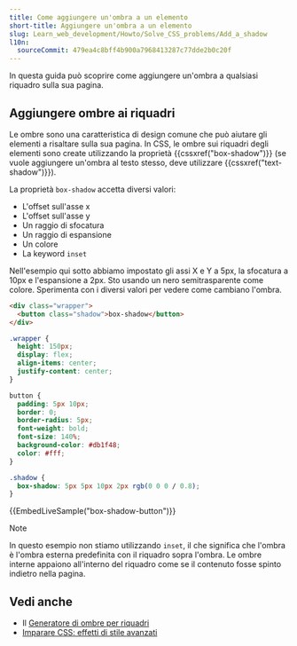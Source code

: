 ```yaml
---
title: Come aggiungere un'ombra a un elemento
short-title: Aggiungere un'ombra a un elemento
slug: Learn_web_development/Howto/Solve_CSS_problems/Add_a_shadow
l10n:
  sourceCommit: 479ea4c8bff4b900a7968413287c77dde2b0c20f
---
```


In questa guida può scoprire come aggiungere un'ombra a qualsiasi riquadro sulla sua pagina.

## Aggiungere ombre ai riquadri

Le ombre sono una caratteristica di design comune che può aiutare gli elementi a risaltare sulla sua pagina. In CSS, le ombre sui riquadri degli elementi sono create utilizzando la proprietà {{cssxref("box-shadow")}} (se vuole aggiungere un'ombra al testo stesso, deve utilizzare {{cssxref("text-shadow")}}).

La proprietà `box-shadow` accetta diversi valori:

- L'offset sull'asse x
- L'offset sull'asse y
- Un raggio di sfocatura
- Un raggio di espansione
- Un colore
- La keyword `inset`

Nell'esempio qui sotto abbiamo impostato gli assi X e Y a 5px, la sfocatura a 10px e l'espansione a 2px. Sto usando un nero semitrasparente come colore. Sperimenta con i diversi valori per vedere come cambiano l'ombra.

```html live-sample___box-shadow-button
<div class="wrapper">
  <button class="shadow">box-shadow</button>
</div>
```

```css hidden live-sample___box-shadow-button
.wrapper {
  height: 150px;
  display: flex;
  align-items: center;
  justify-content: center;
}

button {
  padding: 5px 10px;
  border: 0;
  border-radius: 5px;
  font-weight: bold;
  font-size: 140%;
  background-color: #db1f48;
  color: #fff;
}
```

```css live-sample___box-shadow-button
.shadow {
  box-shadow: 5px 5px 10px 2px rgb(0 0 0 / 0.8);
}
```

{{EmbedLiveSample("box-shadow-button")}}

> [!NOTE]
> In questo esempio non stiamo utilizzando `inset`, il che significa che l'ombra è l'ombra esterna predefinita con il riquadro sopra l'ombra. Le ombre interne appaiono all'interno del riquadro come se il contenuto fosse spinto indietro nella pagina.

## Vedi anche

- Il [Generatore di ombre per riquadri](/it/docs/Web/CSS/CSS_backgrounds_and_borders/Box-shadow_generator)
- [Imparare CSS: effetti di stile avanzati](/it/docs/Learn_web_development/Core/Styling_basics/Advanced_styling_effects)
